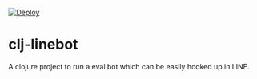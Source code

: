 [![Deploy](https://www.herokucdn.com/deploy/button.png)](https://heroku.com/deploy)

# clj-linebot

A clojure project to run a eval bot which can be easily hooked up in LINE.
